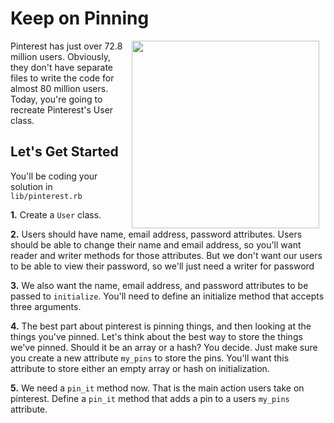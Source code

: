 # Keep on Pinning

<img src="https://s3.amazonaws.com/after-school-assets/pinterest.jpg" width="300" align="right" hspace="10">

Pinterest has just over 72.8 million users. Obviously, they don't have separate files to write the code for almost 80 million users. Today, you're going to recreate Pinterest's User class.

## Let's Get Started

You'll be coding your solution in `lib/pinterest.rb`

**1.** Create a `User` class.

**2.** Users should have name, email address, password attributes. Users should be able to change their name and email address, so you'll want reader and writer methods for those attributes. But we don't want our users to be able to view their password, so we'll just need a writer for password

**3.** We also want the name, email address, and password attributes to be passed to `initialize`. You'll need to define an initialize method that accepts three arguments.

**4.** The best part about pinterest is pinning things, and then looking at the things you've pinned. Let's think about the best way to store the things we've pinned. Should it be an array or a hash? You decide. Just make sure you create a new attribute `my_pins` to store the pins. You'll want this attribute to store either an empty array or hash on initialization.

**5.** We need a `pin_it` method now. That is the main action users take on pinterest. Define a `pin_it` method that adds a pin to a users `my_pins` attribute.